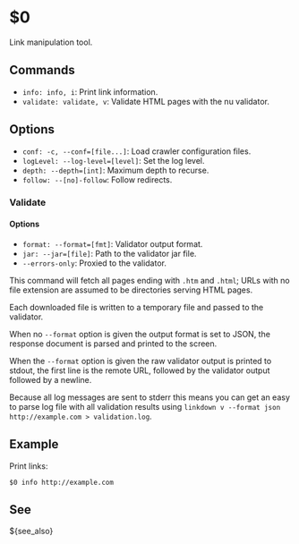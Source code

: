$0
==

Link manipulation tool.

## Commands

* `info: info, i`: Print link information.
* `validate: validate, v`: Validate HTML pages with the nu validator.

## Options

* `conf: -c, --conf=[file...]`: Load crawler configuration files.
* `logLevel: --log-level=[level]`: Set the log level.
* `depth: --depth=[int]`: Maximum depth to recurse.
* `follow: --[no]-follow`: Follow redirects.

### Validate

#### Options

* `format: --format=[fmt]`: Validator output format.
* `jar: --jar=[file]`: Path to the validator jar file.
* `--errors-only`: Proxied to the validator.

This command will fetch all pages ending with `.htm` and `.html`; URLs with no file extension are assumed to be directories serving HTML pages.

Each downloaded file is written to a temporary file and passed to the validator.

When no `--format` option is given the output format is set to JSON, the response document is parsed and printed to the screen.

When the `--format` option is given the raw validator output is printed to stdout, the first line is the remote URL, followed by the validator output followed by a newline.

Because all log messages are sent to stderr this means you can get an easy to parse log file with all validation results using `linkdown v --format json http://example.com > validation.log`.

## Example

Print links:

```
$0 info http://example.com
```

## See

${see_also}
